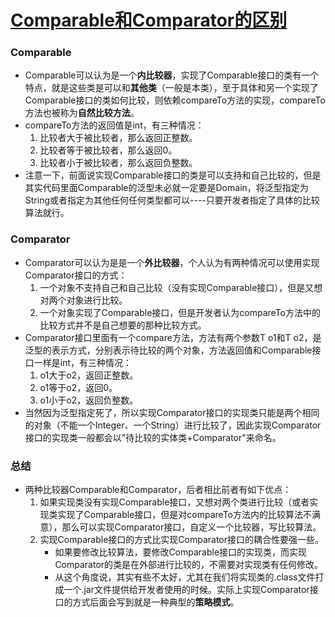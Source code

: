 # [Comparable和Comparator的区别](http://www.cnblogs.com/szlbm/p/5504634.html)

### Comparable

- Comparable可以认为是一个**内比较器**，实现了Comparable接口的类有一个特点，就是这些类是可以和**其他类**（一般是本类），至于具体和另一个实现了Comparable接口的类如何比较，则依赖compareTo方法的实现，compareTo方法也被称为**自然比较方法**。
- compareTo方法的返回值是int，有三种情况：
  1. 比较者大于被比较者，那么返回正整数。
  2. 比较者等于被比较者，那么返回0。
  3. 比较者小于被比较者，那么返回负整数。
- 注意一下，前面说实现Comparable接口的类是可以支持和自己比较的，但是其实代码里面Comparable的泛型未必就一定要是Domain，将泛型指定为String或者指定为其他任何任何类型都可以----只要开发者指定了具体的比较算法就行。

### Comparator

- Comparator可以认为是是一个**外比较器**，个人认为有两种情况可以使用实现Comparator接口的方式：
  1. 一个对象不支持自己和自己比较（没有实现Comparable接口），但是又想对两个对象进行比较。
  2. 一个对象实现了Comparable接口，但是开发者认为compareTo方法中的比较方式并不是自己想要的那种比较方式。
- Comparator接口里面有一个compare方法，方法有两个参数T o1和T o2，是泛型的表示方式，分别表示待比较的两个对象，方法返回值和Comparable接口一样是int，有三种情况：
  1. o1大于o2，返回正整数。
  2. o1等于o2，返回0。
  3. o1小于o2，返回负整数。
- 当然因为泛型指定死了，所以实现Comparator接口的实现类只能是两个相同的对象（不能一个Integer、一个String）进行比较了，因此实现Comparator接口的实现类一般都会以"待比较的实体类+Comparator"来命名。

### 总结

- 两种比较器Comparable和Comparator，后者相比前者有如下优点：
  1. 如果实现类没有实现Comparable接口，又想对两个类进行比较（或者实现类实现了Comparable接口，但是对compareTo方法内的比较算法不满意），那么可以实现Comparator接口，自定义一个比较器，写比较算法。
  2. 实现Comparable接口的方式比实现Comparator接口的耦合性要强一些。
     - 如果要修改比较算法，要修改Comparable接口的实现类，而实现Comparator的类是在外部进行比较的，不需要对实现类有任何修改。
     - 从这个角度说，其实有些不太好，尤其在我们将实现类的.class文件打成一个.jar文件提供给开发者使用的时候。实际上实现Comparator接口的方式后面会写到就是一种典型的**策略模式**。